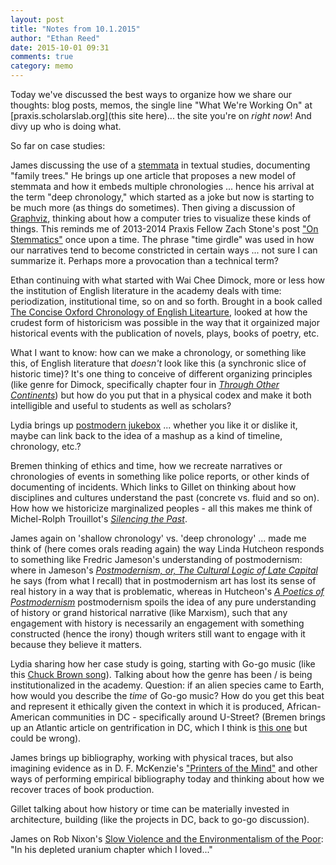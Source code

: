```yaml
---
layout: post
title: "Notes from 10.1.2015"
author: "Ethan Reed"
date: 2015-10-01 09:31
comments: true
category: memo
---
```


Today we've discussed the best ways to organize how we share our thoughts: blog posts, memos, the single line "What We're Working On" at [praxis.scholarslab.org](this site here)... the site you're on *right now*! And divy up who is doing what.

So far on case studies:

James discussing the use of a [stemmata](https://en.wikipedia.org/wiki/Textual_criticism#Stemmatics) in textual studies, documenting "family trees." He brings up one article that proposes a new model of stemmata and how it embeds multiple chronologies ... hence his arrival at the term "deep chronology," which started as a joke but now is starting to be much more (as things do sometimes). Then giving a discussion of [Graphviz](https://www.graphviz.org), thinking about how a computer tries to visualize these kinds of things. This reminds me of 2013-2014 Praxis Fellow Zach Stone's post ["On Stemmatics"](http://scholarslab.org/digital-humanities/on-stemmatics/) once upon a time. The phrase "time girdle" was used in how our narratives tend to become constricted in certain ways ... not sure I can summarize it. Perhaps more a provocation than a technical term?

Ethan continuing with what started with Wai Chee Dimock, more or less how the institution of English literature in the academy deals with time: periodization, institutional time, so on and so forth. Brought in a book called [The Concise Oxford Chronology of English Litearture](http://www.amazon.com/Concise-Oxford-Chronology-English-Literature/dp/0198606346), looked at how the crudest form of historicism was possible in the way that it orgainized major historical events with the publication of novels, plays, books of poetry, etc.

What I want to know: how can we make a chronology, or something like this, of English literature that *doesn't* look like this (a synchronic slice of historic time)? It's one thing to conceive of different organizing principles (like genre for Dimock, specifically chapter four in [*Through Other Continents*](http://press.princeton.edu/titles/8296.html)) but how do you put that in a physical codex and make it both intelligible and useful to students as well as scholars?

Lydia brings up [postmodern jukebox](https://www.youtube.com/user/ScottBradleeLovesYa) ... whether you like it or dislike it, maybe can link back to the idea of a mashup as a kind of timeline, chronology, etc.?

Bremen thinking of ethics and time, how we recreate narratives or chronologies of events in something like police reports, or other kinds of documenting of incidents. Which links to Gillet on thinking about how disciplines and cultures understand the past (concrete vs. fluid and so on). How how we historicize marginalized peoples - all this makes me think of Michel-Rolph Trouillot's [*Silencing the Past*](http://www.beacon.org/Silencing-the-Past-P1109.aspx).

James again on 'shallow chronology' vs. 'deep chronology' ... made me think of (here comes orals reading again) the way Linda Hutcheon responds to something like Fredric Jameson's understanding of postmodernism: where in Jameson's [*Postmodernism, or, The Cultural Logic of Late Capital*](https://www.dukeupress.edu/postmodernism-or-the-cultural-logic-of-late-capitalism) he says (from what I recall) that in postmodernism art has lost its sense of real history in a way that is problematic, whereas in Hutcheon's [*A Poetics of Postmodernism*](http://www.amazon.com/Poetics-Postmodernism-History-Theory-Fiction/dp/0415007062) postmodernism spoils the idea of any pure understanding of history or grand historical narrative (like Marxism), such that any engagement with history is necessarily an engagement with something constructed (hence the irony) though writers still want to engage with it because they believe it matters.

Lydia sharing how her case study is going, starting with Go-go music (like this [Chuck Brown song](https://www.youtube.com/watch?v=wwHi10qX8u8)). Talking about how the genre has been / is being institutionalized in the academy. Question: if an alien species came to Earth, how would you describe the *time* of Go-go music? How do you get this beat and represent it ethically given the context in which it is produced, African-American communities in DC - specifically around U-Street? (Bremen brings up an Atlantic article on gentrification in DC, which I think is [this one](http://www.theatlantic.com/politics/archive/2012/08/the-politics-of-the-urban-comeback-gentrification-and-culture-in-dc/260741/) but could be wrong).

James brings up bibliography, working with physical traces, but also imagining evidence as in D. F. McKenzie's ["Printers of the Mind"](http://www.jstor.org/stable/40371475?seq=1#page_scan_tab_contents) and other ways of performing empirical bibliography today and thinking about how we recover traces of book production.

Gillet talking about how history or time can be  materially invested in architecture, building (like the projects in DC, back to go-go discussion).

James on Rob Nixon's [Slow Violence and the Environmentalism of the Poor](http://www.hup.harvard.edu/catalog.php?isbn=9780674072343): "In his depleted uranium chapter which I loved..."
